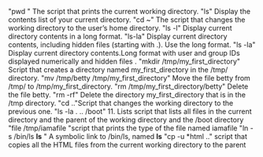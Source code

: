 "pwd "		The script that prints the current working directory.
"ls" 		    Display the contents list of your current directory.
"cd ~"		The script that changes the working directory to the user’s home directory.
"ls -l"		  Display current directory contents in a long format.
"ls-la"		Display current directory contents, including hidden files (starting with .). Use the long format.
"ls -la"	Display current directory contents.Long format with user and group IDs displayed numerically and hidden files .
"mkdir /tmp/my_first_directory"  Script that creates a directory named my_first_directory in the /tmp/ directory.
"mv /tmp/betty /tmp/my_first_directory"  Move the file betty from /tmp/ to /tmp/my_first_directory.
"rm /tmp/my_first_directory/betty"  Delete the file betty.
"rm -rf" Delete the directory my_first_directory that is in the /tmp directory.
"cd .."Script that changes the working directory to the previous one.
"ls -la . .. /boot"  11. Lists script that lists all files in the current directory and the parent of the working directory and the /boot directory 
"file /tmp/iamafile "script that prints the type of the file named iamafile
"ln -s /bin/ls __ls__ " A symbolic link to /bin/ls, named __ls__
"cp -u *html .." script that copies all the HTML files from the current working directory to the parent
